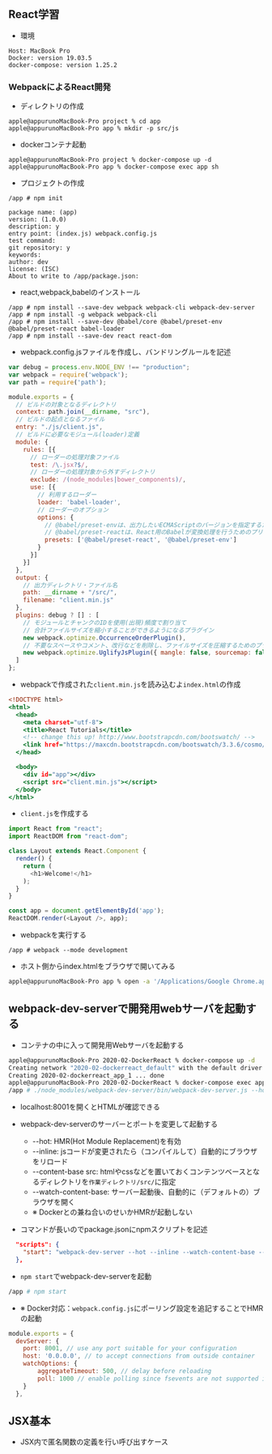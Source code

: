 ## React学習

- 環境

```
Host: MacBook Pro
Docker: version 19.03.5
docker-compose: version 1.25.2
```

### WebpackによるReact開発

- ディレクトリの作成
```zsh:                                          
apple@appurunoMacBook-Pro project % cd app 
apple@appurunoMacBook-Pro app % mkdir -p src/js
```

- dockerコンテナ起動
```zsh:
apple@appurunoMacBook-Pro project % docker-compose up -d
apple@appurunoMacBook-Pro app % docker-compose exec app sh 
```

- プロジェクトの作成
```zsh:
/app # npm init

package name: (app) 
version: (1.0.0) 
description: y
entry point: (index.js) webpack.config.js
test command: 
git repository: y
keywords: 
author: dev
license: (ISC) 
About to write to /app/package.json:
```

- react,webpack,babelのインストール
```zsh:
/app # npm install --save-dev webpack webpack-cli webpack-dev-server
/app # npm install -g webpack webpack-cli
/app # npm install --save-dev @babel/core @babel/preset-env @babel/preset-react babel-loader
/app # npm install --save-dev react react-dom
```

- webpack.config.jsファイルを作成し、バンドリングルールを記述
```javascript:app/webpack.config.js
var debug = process.env.NODE_ENV !== "production";
var webpack = require('webpack');
var path = require('path');

module.exports = {
  // ビルドの対象となるディレクトリ
  context: path.join(__dirname, "src"),
  // ビルドの起点となるファイル
  entry: "./js/client.js",
  // ビルドに必要なモジュール(loader)定義
  module: {
    rules: [{
      // ローダーの処理対象ファイル
      test: /\.jsx?$/,
      // ローダーの処理対象から外すディレクトリ
      exclude: /(node_modules|bower_components)/,
      use: [{
        // 利用するローダー
        loader: 'babel-loader',
        // ローダーのオプション
        options: {
          // @babel/preset-envは、出力したいECMAScriptのバージョンを指定するためのプリセット
          // @babel/preset-reactは、React用のBabelが変換処理を行うためのプリセット
          presets: ['@babel/preset-react', '@babel/preset-env']
        }
      }]
    }]
  },
  output: {
    // 出力ディレクトリ・ファイル名
    path: __dirname + "/src/",
    filename: "client.min.js"
  },
  plugins: debug ? [] : [
    // モジュールとチャンクのIDを使用(出現)頻度で割り当て
    // 合計ファイルサイズを縮小することができるようになるプラグイン
    new webpack.optimize.OccurrenceOrderPlugin(),
    // 不要なスペースやコメント、改行などを削除し、ファイルサイズを圧縮するためのプラグイン
    new webpack.optimize.UglifyJsPlugin({ mangle: false, sourcemap: false }),
  ]
};
```

- webpackで作成された`client.min.js`を読み込むよ`index.html`の作成
```html:app/src/index.html
<!DOCTYPE html>
<html>
  <head>
    <meta charset="utf-8">
    <title>React Tutorials</title>
    <!-- change this up! http://www.bootstrapcdn.com/bootswatch/ -->
    <link href="https://maxcdn.bootstrapcdn.com/bootswatch/3.3.6/cosmo/bootstrap.min.css" type="text/css" rel="stylesheet"/>
  </head>

  <body>
    <div id="app"></div>
    <script src="client.min.js"></script>
  </body>
</html>
```

- `client.js`を作成する
```javascript:app/src/js/client.js
import React from "react";
import ReactDOM from "react-dom";

class Layout extends React.Component {
  render() {
    return (
      <h1>Welcome!</h1>
    );
  }
}

const app = document.getElementById('app');
ReactDOM.render(<Layout />, app);
```

- webpackを実行する
```zsh:
/app # webpack --mode development
```

- ホスト側からindex.htmlをブラウザで開いてみる
```zsh
apple@appurunoMacBook-Pro app % open -a '/Applications/Google Chrome.app' file:///Users/apple/dev/sample/project/app/src/index.html
```

## webpack-dev-serverで開発用webサーバを起動する

- コンテナの中に入って開発用Webサーバを起動する
```zsh
apple@appurunoMacBook-Pro 2020-02-DockerReact % docker-compose up -d
Creating network "2020-02-dockerreact_default" with the default driver
Creating 2020-02-dockerreact_app_1 ... done
apple@appurunoMacBook-Pro 2020-02-DockerReact % docker-compose exec app sh
/app # ./node_modules/webpack-dev-server/bin/webpack-dev-server.js --hot --inline --watch-content-base --content-base src --host 0.0.0.0 --port 8001
```
- localhost:8001を開くとHTMLが確認できる
- webpack-dev-serverのサーバーとポートを変更して起動する
  - --hot: HMR(Hot Module Replacement)を有効
  - --inline: jsコードが変更されたら（コンパイルして）自動的にブラウザをリロード
  - --content-base src: htmlやcssなどを置いておくコンテンツベースとなるディレクトリを`作業ディレクトリ/src/`に指定
  - --watch-content-base: サーバー起動後、自動的に（デフォルトの）ブラウザを開く
  - ※ Dockerとの兼ね合いのせいかHMRが起動しない 

- コマンドが長いのでpackage.jsonにnpmスクリプトを記述
```json:app/package.json
  "scripts": {
    "start": "webpack-dev-server --hot --inline --watch-content-base --content-base src",
  },
```
- `npm start`でwebpack-dev-serverを起動
```zsh
/app # npm start
```

- ※ Docker対応：`webpack.config.js`にポーリング設定を追記することでHMRの起動
```javascript:webpack.config.js
module.exports = {
  devServer: {
    port: 8001, // use any port suitable for your configuration
    host: '0.0.0.0', // to accept connections from outside container
    watchOptions: {
        aggregateTimeout: 500, // delay before reloading
        poll: 1000 // enable polling since fsevents are not supported in docker
    }
  },
```

## JSX基本

- JSX内で匿名関数の定義を行い呼び出すケース

```javascript:

```